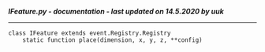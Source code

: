 ***IFeature.py - documentation - last updated on 14.5.2020 by uuk***
___

    class IFeature extends event.Registry.Registry
        static function place(dimension, x, y, z, **config)